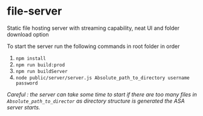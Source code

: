 # file-server
Static file hosting server with streaming capability, neat UI and folder download option

To start the server run the following commands in root folder in order

1. `npm install`
2. `npm run build:prod`
3. `npm run buildServer`
4. `node public/server/server.js Absolute_path_to_directory username password`

*Careful : the server can take some time to start if there are too many files in `Absolute_path_to_director` as directory structure is generated the ASA server starts.*
